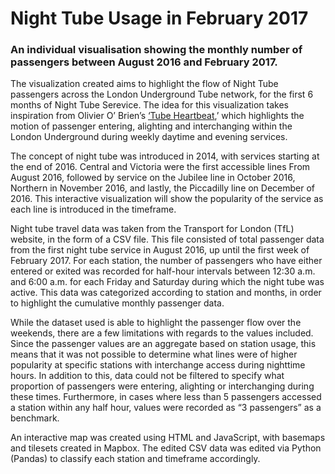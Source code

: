 # Night Tube Usage in February 2017
### An individual visualisation showing the monthly number of passengers between August 2016 and February 2017.

The visualization created aims to highlight the flow of Night Tube passengers across the London Underground Tube network, for the first 6 months of Night Tube Serevice. The idea for this visualization takes inspiration from Olivier O’ Brien’s [‘Tube Heartbeat](https://oobrien.com/2016/08/tubeheartbeat/),’ which highlights the motion of passenger entering, alighting and interchanging within the London Underground during weekly daytime and evening services. 

The concept of night tube was introduced in 2014, with services starting at the end of 2016. Central and Victoria were the first accessible lines From August 2016, followed by service on the Jubilee line in October 2016, Northern in November 2016, and lastly, the Piccadilly line on December of 2016. This interactive visualization will show the popularity of the service as each line is introduced in the timeframe.

Night tube travel data was taken from the Transport for London (TfL) website, in the form of a CSV file. This file consisted of total passenger data from the first night tube service in August 2016, up until the first week of February 2017. For each station, the number of passengers who have either entered or exited was recorded for half-hour intervals between 12:30 a.m. and 6:00 a.m. for each Friday and Saturday during which the night tube was active. This data was categorized according to station and months, in order to highlight the cumulative monthly passenger data.

While the dataset used is able to highlight the passenger flow over the weekends, there are a few limitations with regards to the values included. Since the passenger values are an aggregate based on station usage, this means that it was not possible to determine what lines were of higher popularity at specific stations with interchange access during nighttime hours. In addition to this, data could not be filtered to specify what proportion of passengers were entering, alighting or interchanging during these times. Furthermore, in cases where less than 5 passengers accessed a station within any half hour, values were recorded as “3 passengers” as a benchmark.

An interactive map was created using HTML and JavaScript, with basemaps and tilesets created in Mapbox. The edited CSV data was edited via Python (Pandas) to classify each station and timeframe accordingly. 
